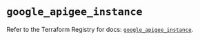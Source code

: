 # `google_apigee_instance`

Refer to the Terraform Registry for docs: [`google_apigee_instance`](https://registry.terraform.io/providers/hashicorp/google/6.31.0/docs/resources/apigee_instance).
